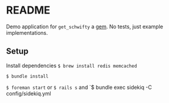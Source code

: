 # README
Demo application for `get_schwifty` a [gem](https://github.com/danielwestendorf/get_schwifty). No tests, just example implementations.

## Setup

Install dependencies
`$ brew install redis memcached`

`$ bundle install`


`$ foreman start`
or
`$ rails s` and `$ bundle exec sidekiq -C config/sidekiq.yml
